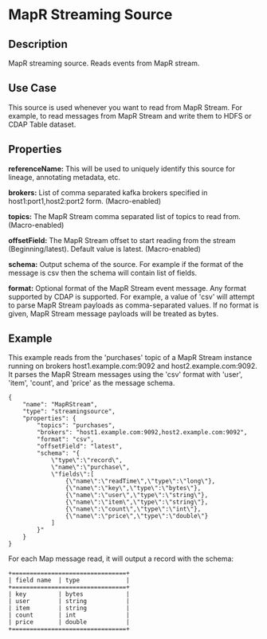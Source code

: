 # MapR Streaming Source


Description
-----------
MapR streaming source. Reads events from MapR stream.


Use Case
--------
This source is used whenever you want to read from MapR Stream. For example, to read messages 
from MapR Stream and write them to HDFS or CDAP Table dataset.


Properties
----------
**referenceName:** This will be used to uniquely identify this source for lineage, annotating metadata, etc.

**brokers:** List of comma separated kafka brokers specified in host1:port1,host2:port2 form. (Macro-enabled)

**topics:** The MapR Stream comma separated list of topics to read from. (Macro-enabled)

**offsetField:** The MapR Stream offset to start reading from the stream (Beginning/latest).
 Default value is latest. (Macro-enabled)

**schema:** Output schema of the source. For example if the format of the message is csv then the schema 
will contain list of fields.

**format:** Optional format of the MapR Stream event message. Any format supported by CDAP is supported.
For example, a value of 'csv' will attempt to parse MapR Stream payloads as comma-separated values.
If no format is given, MapR Stream message payloads will be treated as bytes.

Example
-------
This example reads from the 'purchases' topic of a MapR Stream instance running
on brokers host1.example.com:9092 and host2.example.com:9092. It parses the 
MapR Stream messages using the 'csv' format
with 'user', 'item', 'count', and 'price' as the message schema.

    {
        "name": "MapRStream",
        "type": "streamingsource",
        "properties": {
            "topics": "purchases",
            "brokers": "host1.example.com:9092,host2.example.com:9092",
            "format": "csv",
            "offsetField": "latest",
            "schema": "{
                \"type\":\"record\",
                \"name\":\"purchase\",
                \"fields\":[
                    {\"name\":\"readTime\",\"type\":\"long\"},
                    {\"name\":\"key\",\"type\":\"bytes\"},
                    {\"name\":\"user\",\"type\":\"string\"},
                    {\"name\":\"item\",\"type\":\"string\"},
                    {\"name\":\"count\",\"type\":\"int\"},
                    {\"name\":\"price\",\"type\":\"double\"}
                ]
            }"
        }
    }

For each Map message read, it will output a record with the schema:

    +================================+
    | field name  | type             |
    +================================+
    | key         | bytes            |
    | user        | string           |
    | item        | string           |
    | count       | int              |
    | price       | double           |
    +================================+
